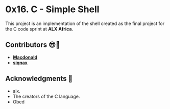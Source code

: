 # 0x16. C - Simple Shell

This project is an implementation of the shell created as the final project for the C code sprint at **ALX Africa**.











## Contributors :sunglasses::muscle:
* [**Macdonald**](https://github.com/)
* [**siqnax**](https://github.com/siqnax)


## Acknowledgments :pray:
- alx.
- The creators of the C language.
- Obed

